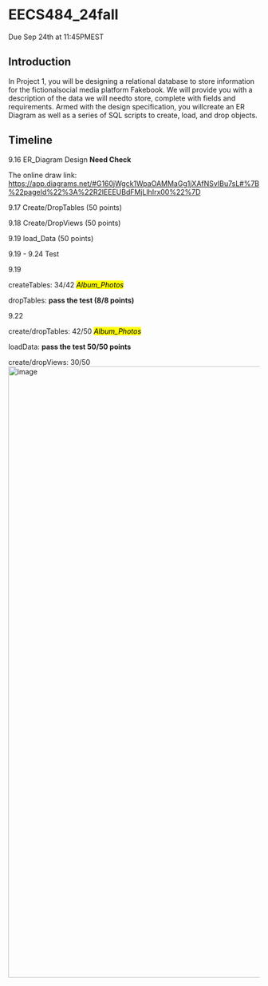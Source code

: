 # EECS484_24fall
Due Sep 24th at 11:45PMEST
## Introduction
In Project 1, you will be designing a relational database to store information for the fictionalsocial media platform Fakebook. We will provide you with a description of the data we will needto store, complete with fields and requirements. Armed with the design specification, you willcreate an ER Diagram as well as a series of SQL scripts to create, load, and drop objects.
## Timeline
9.16 ER_Diagram Design  **Need Check**

The online draw link: https://app.diagrams.net/#G160jWgck1WpaOAMMaGg1jXAfNSvIBu7sL#%7B%22pageId%22%3A%22R2lEEEUBdFMjLlhIrx00%22%7D

9.17 Create/DropTables (50 points)

9.18 Create/DropViews (50 points)

9.19 load_Data (50 points)


9.19 - 9.24 Test

9.19 

createTables: 34/42 <mark>*Album_Photos*<mark>

dropTables: **pass the test (8/8 points)**

9.22

create/dropTables: 42/50 <mark>*Album_Photos*<mark>

loadData: **pass the test 50/50 points**

create/dropViews: 30/50
<img width="1225" alt="image" src="https://github.com/user-attachments/assets/33a983b4-d028-4442-b53b-b11e2025d5ef">


